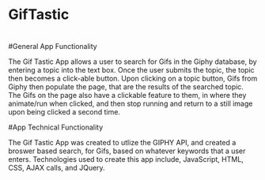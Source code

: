 # GifTastic
#

#General App Functionality

The Gif Tastic App allows a user to search for Gifs in the Giphy database, by entering a topic into the text box. Once the user submits the topic, the topic then becomes a click-able button. Upon clicking on a topic button, Gifs from Giphy then populate the page, that are the results of the searched topic. The Gifs on the page also have a clickable feature to them, in where they animate/run when clicked, and then stop running and return to a still image upon being clicked a second time.

#App Technical Functionality

The Gif Tastic App was created to utlize the GIPHY API, and created a broswer based search, for Gifs, based on whatever keywords that a user enters. Technologies used to create this app include, JavaScript, HTML, CSS, AJAX calls, and JQuery.